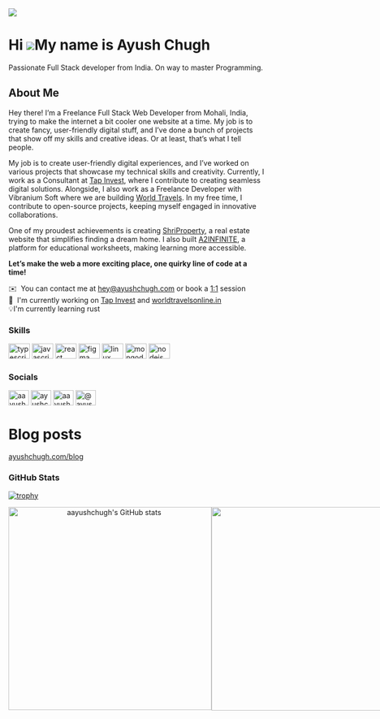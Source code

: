 
<img src="https://github.com/aayushchugh/aayushchugh/assets/69336518/e6736354-f6c6-4b84-b541-72ffc932814e" />

Hi ![](https://user-images.githubusercontent.com/18350557/176309783-0785949b-9127-417c-8b55-ab5a4333674e.gif)My name is Ayush Chugh
===================================================================================================================================

Passionate Full Stack developer from India. On way to master Programming.

## About Me

Hey there! I’m a Freelance Full Stack Web Developer from Mohali, India, trying to make the internet a bit cooler one website at a time. My job is to create fancy, user-friendly digital stuff, and I’ve done a bunch of projects that show off my skills and creative ideas. Or at least, that’s what I tell people.

My job is to create user-friendly digital experiences, and I’ve worked on various projects that showcase my technical skills and creativity. Currently, I work as a Consultant at [Tap Invest](https://tapinvest.in/), where I contribute to creating seamless digital solutions. Alongside, I also work as a Freelance Developer with Vibranium Soft where we are building [World Travels](https://www.worldtravelsonline.in/en). In my free time, I contribute to open-source projects, keeping myself engaged in innovative collaborations.

One of my proudest achievements is creating [ShriProperty](https://shriproperty.com/), a real estate website that simplifies finding a dream home. I also built [A2INFINITE](https://a2infinite.com), a platform for educational worksheets, making learning more accessible.

**Let’s make the web a more exciting place, one quirky line of code at a time!**

 ✉️  You can contact me at [hey@ayushchugh.com](mailto:hey@ayushchugh.com) or book a [1:1](https://calendar.google.com/calendar/u/0/appointments/schedules/AcZssZ32m0Ha13-Djq7bDeqBFdEgjmkBLk3uIF9LGwK2eIrl1BGBVxBAhqnpYj7ealqSNG0JYpSUTikB?gv=true) session
 <br />
 🚀  I'm currently working on [Tap Invest](https://app.tapinvest.in/signup) and [worldtravelsonline.in](https://www.worldtravelsonline.in/en)
 <br />
 💡I'm currently learning rust
<br>

### Skills

<div align="left">
  <img src="https://cdn.jsdelivr.net/gh/devicons/devicon/icons/typescript/typescript-plain.svg" height="30" width="42" alt="typescript logo"  />
  <img src="https://cdn.jsdelivr.net/gh/devicons/devicon/icons/javascript/javascript-original.svg" height="30" width="42" alt="javascript logo"  />
  <img src="https://cdn.jsdelivr.net/gh/devicons/devicon/icons/react/react-original.svg" height="30" width="42" alt="react logo"  />
  <img src="https://cdn.jsdelivr.net/gh/devicons/devicon/icons/figma/figma-original.svg" height="30" width="42" alt="figma logo"  />
  <img src="https://cdn.jsdelivr.net/gh/devicons/devicon/icons/linux/linux-original.svg" height="30" width="42" alt="linux logo"  />
  <img src="https://cdn.jsdelivr.net/gh/devicons/devicon/icons/mongodb/mongodb-original.svg" height="30" width="42" alt="mongodb logo"  />
  <img src="https://cdn.jsdelivr.net/gh/devicons/devicon/icons/nodejs/nodejs-original.svg" height="30" width="42" alt="nodejs logo"  />
</div>

### Socials

<p align="left"> <a href="https://twitter.com/aayushchugh_x" target="blank"><img align="center" src="https://raw.githubusercontent.com/rahuldkjain/github-profile-readme-generator/master/src/images/icons/Social/twitter.svg" alt="aayushchugh_x" height="30" width="40" /></a>
<a href="https://linkedin.com/in/aayushchugh" target="blank"><img align="center" src="https://raw.githubusercontent.com/rahuldkjain/github-profile-readme-generator/master/src/images/icons/Social/linked-in-alt.svg" alt="ayushchugh2006" height="30" width="40" /></a>
<a href="https://instagram.com/aayushchugh_" target="blank"><img align="center" src="https://raw.githubusercontent.com/rahuldkjain/github-profile-readme-generator/master/src/images/icons/Social/instagram.svg" alt="aayushchugh_" height="30" width="40" /></a>
<a href="https://medium.com/@ayushchugh2006" target="blank"><img align="center" src="https://raw.githubusercontent.com/rahuldkjain/github-profile-readme-generator/master/src/images/icons/Social/medium.svg" alt="@ayushchugh2006" height="30" width="40" /></a></p>

# Blog posts
[ayushchugh.com/blog](https://ayushchugh.com/blog)

### GitHub Stats

[![trophy](https://github-profile-trophy.vercel.app/?username=aayushchugh)](https://github.com/ryo-ma/github-profile-trophy)

<div align="center">
  <div style="display: flex;">
    <img width="400" src="https://github-readme-stats.vercel.app/api?username=aayushchugh&count_private=true&show_icons=true" alt="aayushchugh's GitHub stats" />
    
  <img width="401" src="https://streak-stats.demolab.com/?user=aayushchugh&ring=5094F0&fire=5094F0&currStreakLabel=5094F0" />
  </div>
</div>


